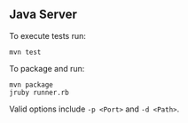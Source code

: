 ## Java Server

To execute tests run:

    mvn test

To package and run:

    mvn package
    jruby runner.rb

Valid options include `-p <Port>` and `-d <Path>`.
